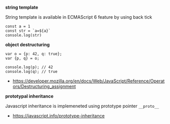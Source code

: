 **string template**

String template is available in ECMAScript 6 feature by using back tick 

    const a = 1
    const str = `a=${a}`
    console.log(str) 
    
**object destructuring**

    var o = {p: 42, q: true};
    var {p, q} = o;

    console.log(p); // 42
    console.log(q); // true

* https://developer.mozilla.org/en/docs/Web/JavaScript/Reference/Operators/Destructuring_assignment

**prototypal inheritance**

Javascript inheritance is implemeneted using prototype pointer `__proto__`

* https://javascript.info/prototype-inheritance
